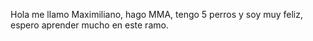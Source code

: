 Hola me llamo Maximiliano, hago MMA, tengo 5 perros y soy muy feliz, espero aprender mucho en este ramo.

